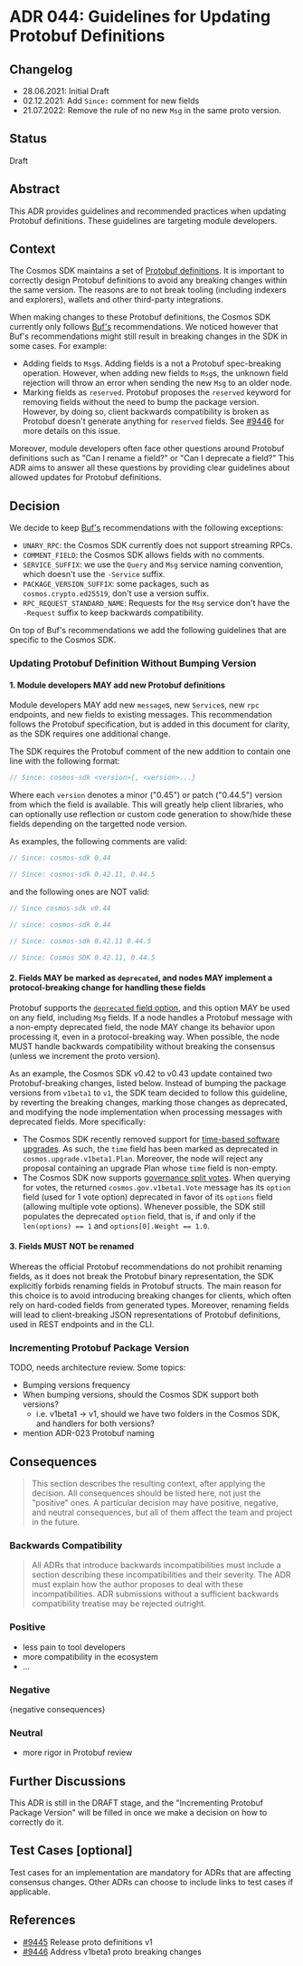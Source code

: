 # ADR 044: Guidelines for Updating Protobuf Definitions

## Changelog

* 28.06.2021: Initial Draft
* 02.12.2021: Add `Since:` comment for new fields
* 21.07.2022: Remove the rule of no new `Msg` in the same proto version.

## Status

Draft

## Abstract

This ADR provides guidelines and recommended practices when updating Protobuf definitions. These guidelines are targeting module developers.

## Context

The Cosmos SDK maintains a set of [Protobuf definitions](https://github.com/cosmos/cosmos-sdk/tree/main/proto/cosmos). It is important to correctly design Protobuf definitions to avoid any breaking changes within the same version. The reasons are to not break tooling (including indexers and explorers), wallets and other third-party integrations.

When making changes to these Protobuf definitions, the Cosmos SDK currently only follows [Buf's](https://docs.buf.build/) recommendations. We noticed however that Buf's recommendations might still result in breaking changes in the SDK in some cases. For example:

* Adding fields to `Msg`s. Adding fields is a not a Protobuf spec-breaking operation. However, when adding new fields to `Msg`s, the unknown field rejection will throw an error when sending the new `Msg` to an older node.
* Marking fields as `reserved`. Protobuf proposes the `reserved` keyword for removing fields without the need to bump the package version. However, by doing so, client backwards compatibility is broken as Protobuf doesn't generate anything for `reserved` fields. See [#9446](https://github.com/cosmos/cosmos-sdk/issues/9446) for more details on this issue.

Moreover, module developers often face other questions around Protobuf definitions such as "Can I rename a field?" or "Can I deprecate a field?" This ADR aims to answer all these questions by providing clear guidelines about allowed updates for Protobuf definitions.

## Decision

We decide to keep [Buf's](https://docs.buf.build/) recommendations with the following exceptions:

* `UNARY_RPC`: the Cosmos SDK currently does not support streaming RPCs.
* `COMMENT_FIELD`: the Cosmos SDK allows fields with no comments.
* `SERVICE_SUFFIX`: we use the `Query` and `Msg` service naming convention, which doesn't use the `-Service` suffix.
* `PACKAGE_VERSION_SUFFIX`: some packages, such as `cosmos.crypto.ed25519`, don't use a version suffix.
* `RPC_REQUEST_STANDARD_NAME`: Requests for the `Msg` service don't have the `-Request` suffix to keep backwards compatibility.

On top of Buf's recommendations we add the following guidelines that are specific to the Cosmos SDK.

### Updating Protobuf Definition Without Bumping Version

#### 1. Module developers MAY add new Protobuf definitions

Module developers MAY add new `message`s, new `Service`s, new `rpc` endpoints, and new fields to existing messages. This recommendation follows the Protobuf specification, but is added in this document for clarity, as the SDK requires one additional change.

The SDK requires the Protobuf comment of the new addition to contain one line with the following format:

```protobuf
// Since: cosmos-sdk <version>{, <version>...}
```

Where each `version` denotes a minor ("0.45") or patch ("0.44.5") version from which the field is available. This will greatly help client libraries, who can optionally use reflection or custom code generation to show/hide these fields depending on the targetted node version.

As examples, the following comments are valid:

```protobuf
// Since: cosmos-sdk 0.44

// Since: cosmos-sdk 0.42.11, 0.44.5
```

and the following ones are NOT valid:

```protobuf
// Since cosmos-sdk v0.44

// since: cosmos-sdk 0.44

// Since: cosmos-sdk 0.42.11 0.44.5

// Since: Cosmos SDK 0.42.11, 0.44.5
```

#### 2. Fields MAY be marked as `deprecated`, and nodes MAY implement a protocol-breaking change for handling these fields

Protobuf supports the [`deprecated` field option](https://developers.google.com/protocol-buffers/docs/proto#options), and this option MAY be used on any field, including `Msg` fields. If a node handles a Protobuf message with a non-empty deprecated field, the node MAY change its behavior upon processing it, even in a protocol-breaking way. When possible, the node MUST handle backwards compatibility without breaking the consensus (unless we increment the proto version).

As an example, the Cosmos SDK v0.42 to v0.43 update contained two Protobuf-breaking changes, listed below. Instead of bumping the package versions from `v1beta1` to `v1`, the SDK team decided to follow this guideline, by reverting the breaking changes, marking those changes as deprecated, and modifying the node implementation when processing messages with deprecated fields. More specifically:

* The Cosmos SDK recently removed support for [time-based software upgrades](https://github.com/cosmos/cosmos-sdk/pull/8849). As such, the `time` field has been marked as deprecated in `cosmos.upgrade.v1beta1.Plan`. Moreover, the node will reject any proposal containing an upgrade Plan whose `time` field is non-empty.
* The Cosmos SDK now supports [governance split votes](./adr-037-gov-split-vote.md). When querying for votes, the returned `cosmos.gov.v1beta1.Vote` message has its `option` field (used for 1 vote option) deprecated in favor of its `options` field (allowing multiple vote options). Whenever possible, the SDK still populates the deprecated `option` field, that is, if and only if the `len(options) == 1` and `options[0].Weight == 1.0`.

#### 3. Fields MUST NOT be renamed

Whereas the official Protobuf recommendations do not prohibit renaming fields, as it does not break the Protobuf binary representation, the SDK explicitly forbids renaming fields in Protobuf structs. The main reason for this choice is to avoid introducing breaking changes for clients, which often rely on hard-coded fields from generated types. Moreover, renaming fields will lead to client-breaking JSON representations of Protobuf definitions, used in REST endpoints and in the CLI.

### Incrementing Protobuf Package Version

TODO, needs architecture review. Some topics:

* Bumping versions frequency
* When bumping versions, should the Cosmos SDK support both versions?
    * i.e. v1beta1 -> v1, should we have two folders in the Cosmos SDK, and handlers for both versions?
* mention ADR-023 Protobuf naming

## Consequences

> This section describes the resulting context, after applying the decision. All consequences should be listed here, not just the "positive" ones. A particular decision may have positive, negative, and neutral consequences, but all of them affect the team and project in the future.

### Backwards Compatibility

> All ADRs that introduce backwards incompatibilities must include a section describing these incompatibilities and their severity. The ADR must explain how the author proposes to deal with these incompatibilities. ADR submissions without a sufficient backwards compatibility treatise may be rejected outright.

### Positive

* less pain to tool developers
* more compatibility in the ecosystem
* ...

### Negative

{negative consequences}

### Neutral

* more rigor in Protobuf review

## Further Discussions

This ADR is still in the DRAFT stage, and the "Incrementing Protobuf Package Version" will be filled in once we make a decision on how to correctly do it.

## Test Cases [optional]

Test cases for an implementation are mandatory for ADRs that are affecting consensus changes. Other ADRs can choose to include links to test cases if applicable.

## References

* [#9445](https://github.com/cosmos/cosmos-sdk/issues/9445) Release proto definitions v1
* [#9446](https://github.com/cosmos/cosmos-sdk/issues/9446) Address v1beta1 proto breaking changes

